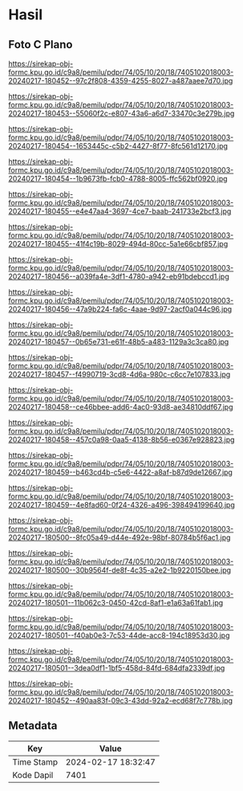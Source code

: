 # Hasil

## Foto C Plano

https://sirekap-obj-formc.kpu.go.id/c9a8/pemilu/pdpr/74/05/10/20/18/7405102018003-20240217-180452--97c2f808-4359-4255-8027-a487aaee7d70.jpg

https://sirekap-obj-formc.kpu.go.id/c9a8/pemilu/pdpr/74/05/10/20/18/7405102018003-20240217-180453--55060f2c-e807-43a6-a6d7-33470c3e279b.jpg

https://sirekap-obj-formc.kpu.go.id/c9a8/pemilu/pdpr/74/05/10/20/18/7405102018003-20240217-180454--1653445c-c5b2-4427-8f77-8fc561d12170.jpg

https://sirekap-obj-formc.kpu.go.id/c9a8/pemilu/pdpr/74/05/10/20/18/7405102018003-20240217-180454--1b9673fb-fcb0-4788-8005-ffc562bf0920.jpg

https://sirekap-obj-formc.kpu.go.id/c9a8/pemilu/pdpr/74/05/10/20/18/7405102018003-20240217-180455--e4e47aa4-3697-4ce7-baab-241733e2bcf3.jpg

https://sirekap-obj-formc.kpu.go.id/c9a8/pemilu/pdpr/74/05/10/20/18/7405102018003-20240217-180455--41f4c19b-8029-494d-80cc-5a1e66cbf857.jpg

https://sirekap-obj-formc.kpu.go.id/c9a8/pemilu/pdpr/74/05/10/20/18/7405102018003-20240217-180456--a039fa4e-3df1-4780-a942-eb91bdebccd1.jpg

https://sirekap-obj-formc.kpu.go.id/c9a8/pemilu/pdpr/74/05/10/20/18/7405102018003-20240217-180456--47a9b224-fa6c-4aae-9d97-2acf0a044c96.jpg

https://sirekap-obj-formc.kpu.go.id/c9a8/pemilu/pdpr/74/05/10/20/18/7405102018003-20240217-180457--0b65e731-e61f-48b5-a483-1129a3c3ca80.jpg

https://sirekap-obj-formc.kpu.go.id/c9a8/pemilu/pdpr/74/05/10/20/18/7405102018003-20240217-180457--f4990719-3cd8-4d6a-980c-c6cc7e107833.jpg

https://sirekap-obj-formc.kpu.go.id/c9a8/pemilu/pdpr/74/05/10/20/18/7405102018003-20240217-180458--ce46bbee-add6-4ac0-93d8-ae34810ddf67.jpg

https://sirekap-obj-formc.kpu.go.id/c9a8/pemilu/pdpr/74/05/10/20/18/7405102018003-20240217-180458--457c0a98-0aa5-4138-8b56-e0367e928823.jpg

https://sirekap-obj-formc.kpu.go.id/c9a8/pemilu/pdpr/74/05/10/20/18/7405102018003-20240217-180459--b463cd4b-c5e6-4422-a8af-b87d9de12667.jpg

https://sirekap-obj-formc.kpu.go.id/c9a8/pemilu/pdpr/74/05/10/20/18/7405102018003-20240217-180459--4e8fad60-0f24-4326-a496-398494199640.jpg

https://sirekap-obj-formc.kpu.go.id/c9a8/pemilu/pdpr/74/05/10/20/18/7405102018003-20240217-180500--8fc05a49-d44e-492e-98bf-80784b5f6ac1.jpg

https://sirekap-obj-formc.kpu.go.id/c9a8/pemilu/pdpr/74/05/10/20/18/7405102018003-20240217-180500--30b9564f-de8f-4c35-a2e2-1b9220150bee.jpg

https://sirekap-obj-formc.kpu.go.id/c9a8/pemilu/pdpr/74/05/10/20/18/7405102018003-20240217-180501--11b062c3-0450-42cd-8af1-e1a63a61fab1.jpg

https://sirekap-obj-formc.kpu.go.id/c9a8/pemilu/pdpr/74/05/10/20/18/7405102018003-20240217-180501--f40ab0e3-7c53-44de-acc8-194c18953d30.jpg

https://sirekap-obj-formc.kpu.go.id/c9a8/pemilu/pdpr/74/05/10/20/18/7405102018003-20240217-180501--3dea0df1-1bf5-458d-84fd-684dfa2339df.jpg

https://sirekap-obj-formc.kpu.go.id/c9a8/pemilu/pdpr/74/05/10/20/18/7405102018003-20240217-180452--490aa83f-09c3-43dd-92a2-ecd68f7c778b.jpg


## Metadata

| Key        | Value               |
| ---------- | ------------------- |
| Time Stamp | 2024-02-17 18:32:47 |
| Kode Dapil | 7401                |



